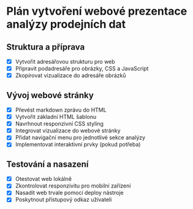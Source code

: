 # Plán vytvoření webové prezentace analýzy prodejních dat

## Struktura a příprava
- [x] Vytvořit adresářovou strukturu pro web
- [x] Připravit podadresáře pro obrázky, CSS a JavaScript
- [x] Zkopírovat vizualizace do adresáře obrázků

## Vývoj webové stránky
- [x] Převést markdown zprávu do HTML
- [x] Vytvořit základní HTML šablonu
- [x] Navrhnout responzivní CSS styling
- [x] Integrovat vizualizace do webové stránky
- [x] Přidat navigační menu pro jednotlivé sekce analýzy
- [x] Implementovat interaktivní prvky (pokud potřeba)

## Testování a nasazení
- [x] Otestovat web lokálně
- [x] Zkontrolovat responzivitu pro mobilní zařízení
- [x] Nasadit web trvale pomocí deploy nástroje
- [x] Poskytnout přístupový odkaz uživateli
